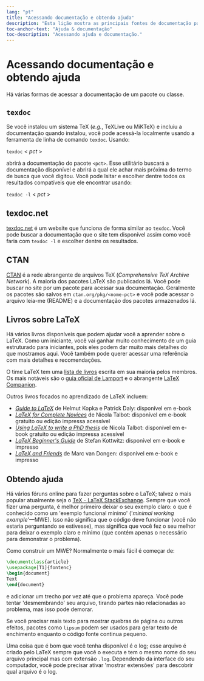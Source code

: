 ```yaml
---
lang: "pt"
title: "Acessando documentação e obtendo ajuda"
description: "Esta lição mostra as principais fontes de documentação para pacotes e software relacionado ao LaTeX, e como você pode buscar ajuda quando estiver com problemas."
toc-anchor-text: "Ajuda & documentação"
toc-description: "Acessando ajuda e documentação."
---
```


# Acessando documentação e obtendo ajuda

Há várias formas de acessar a documentação de um pacote ou classe.

## `texdoc`

Se você instalou um sistema TeX (_e.g._, TeXLive ou MiKTeX) e incluiu a
documentação quando instalou, você pode acessá-la localmente usando a ferramenta
de linha de comando `texdoc`.  Usando:

`texdoc` < _pct_ >

abrirá a documentação do pacote `<pct>`.  Esse utilitário buscará a documentação
disponível e abrirá a qual ele achar mais próxima do termo de busca que você
digitou.  Você pode lsitar e escolher dentre todos os resultados compatíveis que
ele encontrar usando:

`texdoc -l` < _pct_ >

## texdoc.net

[texdoc.net](https://texdoc.net/) é um website que funciona de forma similar ao
`texdoc`.  Você pode buscar a documentação que o site tem disponível assim como
você faria com `texdoc -l` e escolher dentre os resultados.

## CTAN

[CTAN](https://www.ctan.org) é a rede abrangente de arquivos TeX
(_Comprehensive TeX Archive Network_).  A maioria dos pacotes LaTeX são
publicados lá.  Você pode buscar no site por um pacote para acessar sua
documentação.  Geralmente os pacotes são salvos em `ctan.org/pkg/<nome-pct>`
e você pode acessar o arquivo leia-me (README) e a documentação dos pacotes
armazenados lá.

## Livros sobre LaTeX

Há vários livros disponíveis que podem ajudar você a aprender sobre o LaTeX.
Como um iniciante, você vai ganhar muito conhecimento de um guia estruturado
para iniciantes, pois eles podem dar muito mais detalhes do que mostramos aqui.
Você também pode querer acessar uma referência com mais detalhes e
recomendações.

O time LaTeX tem uma [lista de livros](https://www.latex-project.org/help/books)
escrita em sua maioria pelos membros.  Os mais notáveis são o
[guia oficial de Lamport](https://www.informit.com/store/latex-a-document-preparation-system-9780201529838)
e o abrangente
[LaTeX Companion](https://www.informit.com/store/latex-companion-9780201362992).

Outros livros focados no aprendizado de LaTeX incluem:

- [_Guide to
  LaTeX_](https://www.informit.com/store/guide-to-latex-9780132651714) de Helmut
  Kopka e Patrick Daly: disponível em e-book
- [_LaTeX for Complete Novices_](https://www.dickimaw-books.com/latex/novices/)
  de Nicola Talbot: disponível em e-book gratuito ou edição impressa acessível
- [_Using LaTeX to write a PhD
  thesis_](https://www.dickimaw-books.com/latex/thesis/)
  de Nicola Talbot: disponível em e-book gratuito ou edição impressa acessível
- [_LaTeX Beginner's Guide_](https://www.packtpub.com/gb/hardware-and-creative/latex-beginners-guide)
  de Stefan Kottwitz: disponível em e-book e impresso
- [_LaTeX and Friends_](https://www.springer.com/gp/book/9783642238154)
  de Marc van Dongen: disponível em e-book e impresso

## Obtendo ajuda

Há vários fóruns online para fazer perguntas sobre o LaTeX;  talvez o mais
popular atualmente seja o
[TeX - LaTeX StackExchange](https://tex.stackexchange.com).  Sempre que você
fizer uma pergunta, é melhor primeiro deixar o seu exemplo claro:  o que é
conhecido como um 'exemplo funcional mínimo'
('_minimal working example_'&mdash;MWE).  Isso não significa que o código deve
funcionar (você não estaria perguntando se estivesse), mas significa que você
fez o seu melhor para deixar o exemplo claro e mínimo (que contém apenas o
necessário para demonstrar o problema).

Como construir um MWE?  Normalmente o mais fácil é começar de:

```latex
\documentclass{article}
\usepackage[T1]{fontenc}
\begin{document}
Text
\end{document}
```

e adicionar um trecho por vez até que o problema apareça.  Você pode tentar
'desmembrando' seu arquivo, tirando partes não relacionadas ao problema, mas
isso pode demorar.

Se você precisar mais texto para mostrar quebras de página ou outros efeitos,
pacotes como `lipsum` podem ser usados para gerar texto de enchimento enquanto
o código fonte continua pequeno.

Uma coisa que é bom que você tenha disponível é o log;  esse arquivo é criado
pelo LaTeX sempre que você o executa e tem o mesmo nome do seu arquivo principal
mas com extensão `.log`.  Dependendo da interface do seu computador, você pode
precisar ativar 'mostrar extensões' para descobrir qual arquivo é o log.
